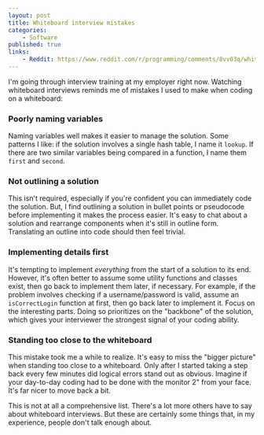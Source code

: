 ```yaml
---
layout: post
title: Whiteboard interview mistakes
categories:
    - Software
published: true
links:
    - Reddit: https://www.reddit.com/r/programming/comments/8vv03q/whiteboard_interview_tips/
---
```


I'm going through interview training at my employer right now. Watching whiteboard interviews reminds me of mistakes I used to make when coding on a whiteboard:

### Poorly naming variables

Naming variables well makes it easier to manage the solution. Some patterns I like: if the solution involves a single hash table, I name it `lookup`. If there are two similar variables being compared in a function, I name them `first` and `second`.

### Not outlining a solution

This isn't required, especially if you're confident you can immediately code the solution. But, I find outlining a solution in bullet points or pseudocode before implementing it makes the process easier. It's easy to chat about a solution and rearrange components when it's still in outline form. Translating an outline into code should then feel trivial.

### Implementing details first

It's tempting to implement *everything* from the start of a solution to its end. However, it's often better to assume some utility functions and classes exist, then go back to implement them later, if necessary. For example, if the problem involves checking if a username/password is valid, assume an `isCorrectLogin` function at first, then go back later to implement it. Focus on the interesting parts. Doing so prioritizes on the "backbone" of the solution, which gives your interviewer the strongest signal of your coding ability.

### Standing too close to the whiteboard

This mistake took me a while to realize. It's easy to miss the "bigger picture" when standing too close to a whiteboard. Only after I started taking a step back every few minutes did logical errors stand out as obvious. Imagine if your day-to-day coding had to be done with the monitor 2" from your face. It's far nicer to move back a bit.

This is not at all a comprehensive list. There's a lot more others have to say about whiteboard interviews. But these are certainly some things that, in my experience, people don't talk enough about.
